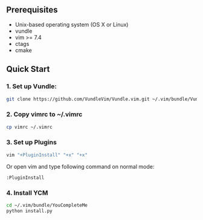 ## Prerequisites

* Unix-based operating system (OS X or Linux)
* vundle
* vim >= 7.4
* ctags
* cmake

## Quick Start

### 1. Set up Vundle:

```bash
git clone https://github.com/VundleVim/Vundle.vim.git ~/.vim/bundle/Vundle.vim
```

### 2. Copy vimrc to ~/.vimrc

```bash
cp vimrc ~/.vimrc
```

### 3. Set up Plugins

```bash
vim "+PluginInstall" "+x" "+x"
```

Or open vim and type following command on normal mode:

```
:PluginInstall
```

### 4. Install YCM

```bash
cd ~/.vim/bundle/YouCompleteMe
python install.py
```
